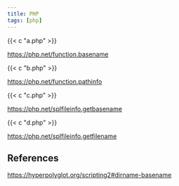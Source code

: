 ```yaml
---
title: PHP
tags: [php]
---
```


{{< c "a.php" >}}

<https://php.net/function.basename>

{{< c "b.php" >}}

<https://php.net/function.pathinfo>

{{< c "c.php" >}}

<https://php.net/splfileinfo.getbasename>

{{< c "d.php" >}}

<https://php.net/splfileinfo.getfilename>

## References

<https://hyperpolyglot.org/scripting2#dirname-basename>
